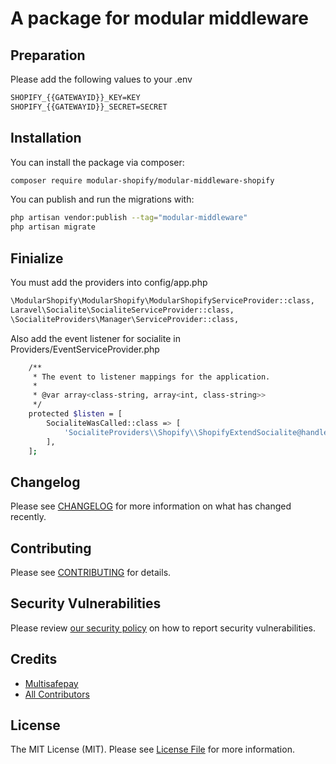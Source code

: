 # A package for modular middleware

## Preparation

Please add the following values to your .env

```bash
SHOPIFY_{{GATEWAYID}}_KEY=KEY
SHOPIFY_{{GATEWAYID}}_SECRET=SECRET
```

## Installation

You can install the package via composer:

```bash
composer require modular-shopify/modular-middleware-shopify
```

You can publish and run the migrations with:

```bash
php artisan vendor:publish --tag="modular-middleware"
php artisan migrate
```
## Finialize

You must add the providers into config/app.php
```bash
\ModularShopify\ModularShopify\ModularShopifyServiceProvider::class,
Laravel\Socialite\SocialiteServiceProvider::class,
\SocialiteProviders\Manager\ServiceProvider::class,
```

Also add the event listener for socialite in Providers/EventServiceProvider.php
```bash
    /**
     * The event to listener mappings for the application.
     *
     * @var array<class-string, array<int, class-string>>
     */
    protected $listen = [
        SocialiteWasCalled::class => [
            'SocialiteProviders\\Shopify\\ShopifyExtendSocialite@handle',
        ],
    ];
```

## Changelog

Please see [CHANGELOG](CHANGELOG.md) for more information on what has changed recently.

## Contributing

Please see [CONTRIBUTING](CONTRIBUTING.md) for details.

## Security Vulnerabilities

Please review [our security policy](../../security/policy) on how to report security vulnerabilities.

## Credits

- [Multisafepay](https://github.com/Multisafepay)
- [All Contributors](../../contributors)

## License

The MIT License (MIT). Please see [License File](LICENSE.md) for more information.
